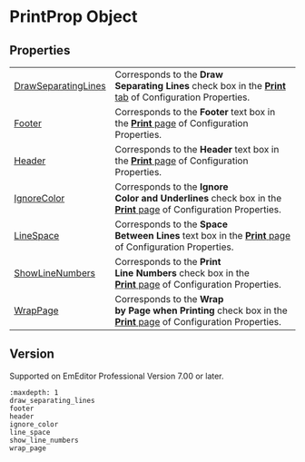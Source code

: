 # PrintProp Object

## Properties

|     |     |
| --- | --- |
| [DrawSeparatingLines](draw_separating_lines) | Corresponds to the **Draw**<br>**Separating Lines** check box in the [**Print** tab](../../dlg/properties/print/index) of Configuration Properties. |
| [Footer](footer) | Corresponds to the **Footer** text box in the [**Print** page](../../dlg/properties/print/index) of Configuration Properties. |
| [Header](header) | Corresponds to the **Header** text box in the [**Print** page](../../dlg/properties/print/index) of Configuration Properties. |
| [IgnoreColor](ignore_color) | Corresponds to the **Ignore**<br>**Color and Underlines** check box in the [**Print** page](../../dlg/properties/print/index) of Configuration Properties. |
| [LineSpace](line_space) | Corresponds to the **Space**<br>**Between Lines** text box in the [**Print** page](../../dlg/properties/print/index) of Configuration Properties. |
| [ShowLineNumbers](show_line_numbers) | Corresponds to the **Print**<br>**Line Numbers** check box in the <br> [**Print** page](../../dlg/properties/print/index) of Configuration Properties. |
| [WrapPage](wrap_page) | Corresponds to the **Wrap**<br>**by Page when Printing** check box in the <br> [**Print** page](../../dlg/properties/print/index) of Configuration Properties. |

## Version

Supported on EmEditor Professional Version 7.00 or later.


```{toctree}
:maxdepth: 1
draw_separating_lines
footer
header
ignore_color
line_space
show_line_numbers
wrap_page
```
